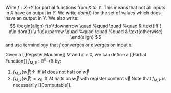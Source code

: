 Write $f:X\dashrightarrow Y$ for partial functions from $X$ to $Y$. This means that not all inputs in $X$ have an output in $Y$. We write $dom(f)$ for the set of values which does have an output in $Y$.
We also write:
$$
\begin{align}
f(x)\downarrow \quad %quad
\quad %quad
 & \text{iff } x\in dom(f)  \\
f(x)\uparrow \quad %quad
\quad %quad
 & \text{otherwise}
\end{align}
$$
and use terminology that $f$ converges or diverges on input $x$.

Given a [[Register Machine]] $M$ and $k>0$, we can define a [[Partial Function]] $f_{M,k}:\mathbb{B}^{k}\dashrightarrow \mathbb{B}$ by:
1. $f_{M,k}(\vec{w})\uparrow$ iff $M$ does not halt on $\vec{w}$
2. $f_{M,k}(\vec{w})=v_{0}$ iff $M$ halts on $\vec{w}$ with register content $\vec{v}$
Note that $f_{M,k}$ is necessarily [[Computable]].
